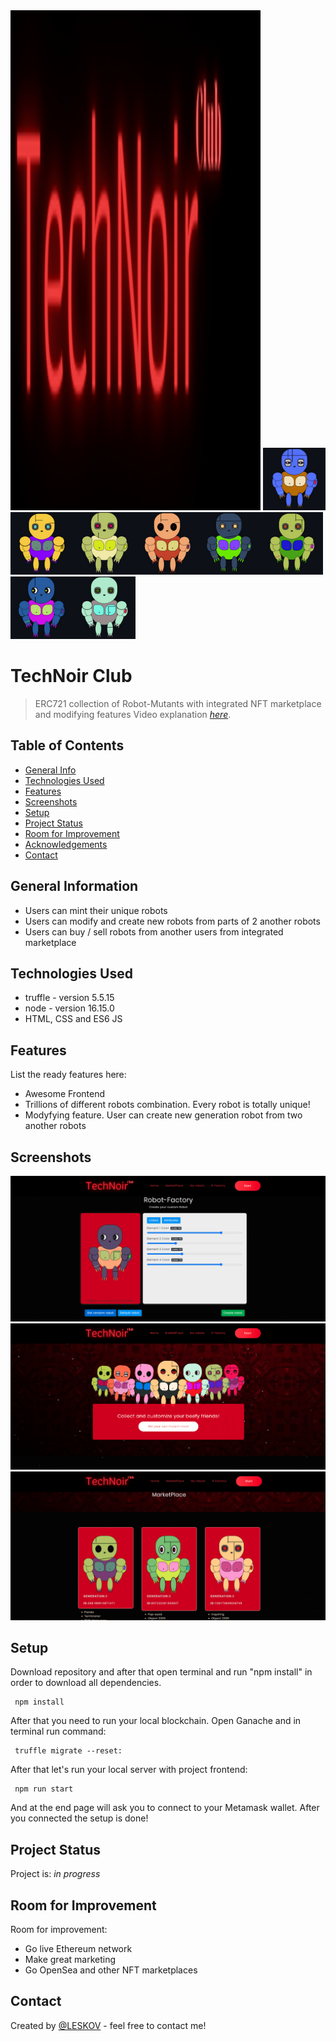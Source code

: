 <img src="/helpers/READMEpng/you.png" alt="banner" width="400" height="800" />
<img src="/helpers/READMEpng/2.png" alt="2" width="100" height="100" /><img src="/helpers/READMEpng/4.png" alt="4" width="100" height="100" /><img src="/helpers/READMEpng/1.png" alt="1" width="100" height="100" /><img src="/helpers/READMEpng/3.png" alt="3" width="100" height="100" /><img src="/helpers/READMEpng/5.png" alt="5" width="100" height="100" /><img src="/helpers/READMEpng/6.png" alt="6" width="100" height="100" /><img src="/helpers/READMEpng/7.png" alt="7" width="100" height="100" /><img src="/helpers/READMEpng/9.png" alt="9" width="100" height="100" />

# TechNoir Club
> ERC721 collection of Robot-Mutants with integrated  NFT marketplace and modifying features
> Video explanation [_here_](https://drive.google.com/file/d/1JPvMUQxbuEBp40pdK7pxdyd1Wr5WGBuu/view?usp=sharing). 

## Table of Contents
* [General Info](#general-information)
* [Technologies Used](#technologies-used)
* [Features](#features)
* [Screenshots](#screenshots)
* [Setup](#setup)
* [Project Status](#project-status)
* [Room for Improvement](#room-for-improvement)
* [Acknowledgements](#acknowledgements)
* [Contact](#contact)


## General Information
- Users can mint their unique robots 
- Users can modify and create new robots from parts of 2 another robots 
- Users can buy / sell robots from another users from integrated marketplace


## Technologies Used
- truffle - version 5.5.15
- node - version 16.15.0
- HTML, CSS and ES6 JS


## Features
List the ready features here:
- Awesome Frontend
- Trillions of different robots combination. Every robot is totally unique!
- Modyfying feature. User can create new generation robot from two another robots


## Screenshots
![Example screenshot](./helpers/READMEpng/Screenshot.png)
![Example screenshot](./helpers/READMEpng/Screenshot1.png)
![Example screenshot](./helpers/READMEpng/Screenshot3.png)


## Setup
Download repository and after that open terminal and run "npm install" in order to download all dependencies.
```
 npm install
```
After that you need to run your local blockchain. Open Ganache and in terminal run command:
```
 truffle migrate --reset:
```
After that let's run your local server with project frontend:
```
 npm run start
```
And at the end page will ask you to connect to your Metamask wallet. After you connected the setup is done!


## Project Status
Project is: _in progress_ 

## Room for Improvement

Room for improvement:
- Go live Ethereum network
- Make great marketing
- Go OpenSea and other NFT marketplaces


## Contact
Created by [@LESKOV](https://www.linkedin.com/in/ivan-lieskov-4b5664189/) - feel free to contact me!
